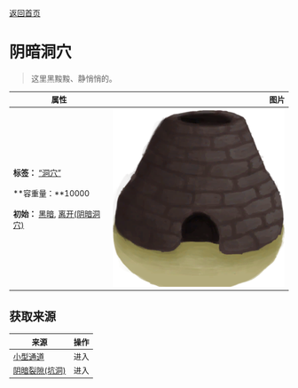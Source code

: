 [返回首页](index.md)  
# 阴暗洞穴  
> 这里黑黢黢、静悄悄的。  
  
  属性  |   图片   
 ----  |  ----:   
 **标签：**	[“洞穴”](tag_Cave.md)<br><br>**容重量：**10000<br><br>**初始：**	[黑暗](DarkChamber.md), [离开(阴暗洞穴)](DarkChamberExit.md)  |  ![](Sprite/Kiln.png)   
  
## 获取来源  
来源  |  操作  
----  |  ----  
[小型通道](DarkChamberCaveEntrance.md)  |  进入  
[阴暗裂隙(坑洞)](DarkChamberEntrance.md)  |  进入  
